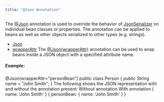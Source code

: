 ```yaml
---
title: "@Json Annotation"
---
```


The [@Json](../apidocs/org/apache/juneau/json/annotation/Json.html) annotation
is used to override the behavior of [JsonSerializer](../apidocs/org/apache/juneau/json/JsonSerializer.html) on individual bean classes or properties.
The annotation can be applied to beans as well as other objects serialized to other types (e.g. strings).
- [Json](../apidocs/org/apache/juneau/json/annotation/Json.html)
- [wrapperAttr](../apidocs/org/apache/juneau/json/annotation/Json.html#wrapperAttr())
The [@Json(wrapperAttr)](../apidocs/org/apache/juneau/json/annotation/Json.html#wrapperAttr()) annotation
can be used to wrap beans inside a JSON object with a specified attribute name.
##### Example:
@Json(wrapperAttr="personBean")
public class Person \{
public String name = "John Smith";
\}
The following shows the JSON representation with and without the annotation present:
Without annotation
With annotation
\{
name: 'John Smith'
\}
\{
personBean: \{
name: 'John Smith'
\}
\}